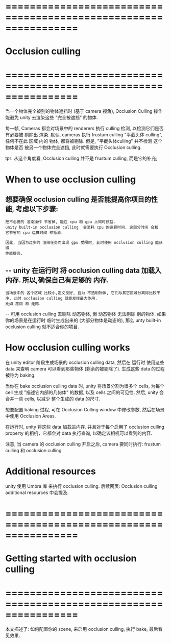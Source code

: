 # ================================================================ #
#   Occlusion culling
# ================================================================ #

当一个物体完全被别的物体遮挡时 (基于 camera 视角), Occlusion Culling 操作 
能避免 unity 去渲染这些 "完全被遮挡" 的物体.

每一帧, Cameras 都会对场景中的 renderers 执行 culling 检测, 以检测它们是否
有必要被 剔除出 渲染. 默认, cameras 执行 frustum culling "平截头体 culling", 任何不在此 区域
内的 物体, 都将被剔除. 但是,  "平截头体culling" 并不检测 这个 物体是否 被另一个物体完全遮挡, 
此时就需要执行 Occlusion culling. 

tpr:
    从这个角度看, Occlusion culling 并不是 frustum culling,
    而是它的补充;

# When to use occlusion culling

想要确保 occlusion culling 是否能提高你项目的性能, 考虑以下步骤:
--
    把不必要的 渲染操作 节省掉, 能在 cpu 和 gpu 上同时获益.
    unity built-in occlusion culling  会消耗 cpu 的运算时间. 这部分时间 会和
    它节省的 cpu 运算时间 相抵消. 

    因此, 当因为过多的 渲染任务而出现 gpu 受限时, 此时使用 occlusion culling 能获得
    性能提高.
--
    unity 在运行时 将 occlusion culling data 加载入内存. 所以,确保自己有足够的 内存.
--
    当场景中的 各个区域 比较小,定义良好, 且为 不透明物体, 它们与其它区域分离得比较干净. 此时 occlusion culling 就能发挥最大作用. 
    比如 房间 和 走廊. 
-- 
    可用 occlusion culling 去剔除 动态物体, 但 动态物体 无法剔除 别的物体.
    如果你的场景是在运行时 临时生成出来的 (大部分物体是动态的), 那么 unty built-in
    occlusion culling 就不适合你的项目.

# How occlusion culling works
在 unity editor 阶段生成场景的 occlusion culling data, 
然后在 运行时 使用这些 data 来查明 camera 可以看到那些物体 (剩余的被剔除了).
生成这些 data 的过程被称为 baking.

当你在 bake occlusion culling data 时, unity 将场景分割为很多个 cells, 为每个 cell 生成 "描述它内部的几何体" 的数据, 以及 cells 之间的可见性.
然后, unity 会合并一些 cells, 以减少 整个生成的 data 的尺寸.

想要配置 baking 过程, 可在 Occlusion Culling window 中修改参数, 然后在场景中使用 Occlusion Areas. 

在运行时, unity 将这些 data 加载进内存. 并且对于每个启用了 occlusion culling property 的相机，它都会对 data 执行查询, 以确定该相机可以看到的内容. 

注意, 当 camera 的 occlusion culling 开启之后, camera 要同时执行: frustum culling 和 occlusion culling

# Additional resources
unity 使用 Umbra 库 来执行 occlusion culling. 
后续网页: Occlusion culling additional resources 中会提及. 


# ================================================================ #
#   Getting started with occlusion culling
# ================================================================ #
本文描述了: 如何配置你的 scene, 来启用 occlusion culling,
执行 bake, 最后看见效果.














































